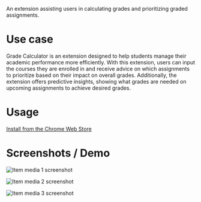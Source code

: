 An extension assisting users in calculating grades and prioritizing graded assignments.

# Use case

Grade Calculator is an extension designed to help students manage their academic performance more efficiently. With this extension, users can input the courses they are enrolled in and receive advice on which assignments to prioritize based on their impact on overall grades. Additionally, the extension offers predictive insights, showing what grades are needed on upcoming assignments to achieve desired grades.

# Usage

[Install from the Chrome Web Store](https://chromewebstore.google.com/u/2/detail/grade-calculator/eebfjmcjnmmeoobmpdonlfonjodbnbhg)

# Screenshots / Demo

![Item media 1 screenshot](https://lh3.googleusercontent.com/1SxhJVdYfxFExtWccuei9sMkC7tir5a7UUSdP4VheXPDAPilc7lrnYRCO-Y19bijPJcZDbIkrGP57s-0sJ3XihO0fw=s1280-w1280-h800)

![Item media 2 screenshot](https://lh3.googleusercontent.com/E5P856YSUxTjtMs7YqeT8HLJtTaCO4LWKdsiCupOjyD8i0z65LkKhqVnuZcCKdwsf7HAdGc8jIxCq-rWWEOA9yUtrg=s1280-w1280-h800)

![Item media 3 screenshot](https://lh3.googleusercontent.com/PP9fl8WynSezS4C1Ky5CKJHJr42C4HLQkyFFyCeF_BFdpxVfXcZOQHo5k1FPEAcaO8eJtHQg4Qdh6CII97RSipN4=s1280-w1280-h800)
